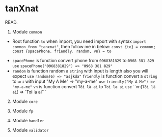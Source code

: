 # tanXnat
READ.
1. Module `common`
- Root function `to` when import, you need import with syntax `import common from "tanxnat"`, then follow me in below:
`const {to} = common;
 const {spacePhone, friendly, random, vn} = to`
+ ```spacePhone``` is function convert phone from `0968381829` to `0968 381 829`
 ``use`` `spacePhone("0968381829") => "0968 381 829"`
+ ```random``` is function random a `string` with input is length also you will expect
 ``use`` ``random(6) => "asjkda"``
```friendly``` is function convert a `string` to `uri` with input "My A Me" => "my-a-me"
``use`` ``friendly("My A Me") => "my-a-me"``
```vn``` is function convert `Tôi là ai` to `Toi la ai` 
``use`` ``vn(`Tôi là ai`) => `Toi la ai```
2. Module `core`
  
3. Module `fp`

4. Module `handler`

5. Module `validator`
